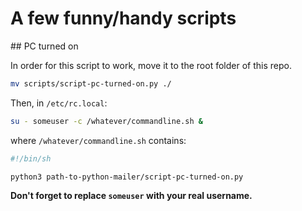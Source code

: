 # A few funny/handy scripts

## PC turned on

In order for this script to work, move it to the root folder of this repo.

```bash
mv scripts/script-pc-turned-on.py ./
```

Then, in `/etc/rc.local`:

```bash
su - someuser -c /whatever/commandline.sh &
```

where `/whatever/commandline.sh` contains:

```bash
#!/bin/sh

python3 path-to-python-mailer/script-pc-turned-on.py
```

**Don't forget to replace `someuser` with your real username.**